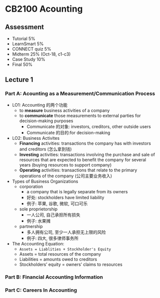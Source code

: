 # CB2100 Acounting

## Assessment

- Tutorial 5%
- LearnSmart 5%
- CONNECT quiz 5%
- Midterm 25% (Oct-18, c1-c3)
- Case Study 10%
- Final 50%

## Lecture 1

### Part A: Acounting as a Measurement/Communication Process

- LO1: Accounting 的两个功能
  - to **measure** business activities of a company
  - to **communicate** those measurements to external parties for decision-making purposes
    - Communicate 的对象: investors, creditors, other outside users
    - Communicate 的目的:for decision-making
- LO2: Business Activites
  - **Financing** activities: transactions the company has with investors and creditors (怎么拿到钱)
  - **Investing** activities: transactions involving the purchase and sale of resources that are expected to benefit the company for several years (buying resources to support company)
  - **Operating** activities: transactions that relate to the primary operations of the company (公司主要业务收入)
- Types of Business Organizations
  - corporation
    - a company that is legally separate from its owners
    - 好处: stockholders have limited liability
    - 例子: 苹果, 谷歌, 微软, 可口可乐
  - sole proprietorship
    - 一人公司, 自己承担所有损失
    - 例子: 水果摊
  - partnership
    - 多人拥有公司, 至少一人承担无上限的风险
    - 例子: 四大, 很多律师事务所
- The Accounting Equation:
  - `Assets = Liablities + Stockholder's Equity`
  - Assets = total resources of the company
  - Liabilities = amounts owed to creditors
  - Stockholders’ equity = owners’ claims to resources

### Part B: Financial Accounting Information

### Part C: Careers In Accounting
